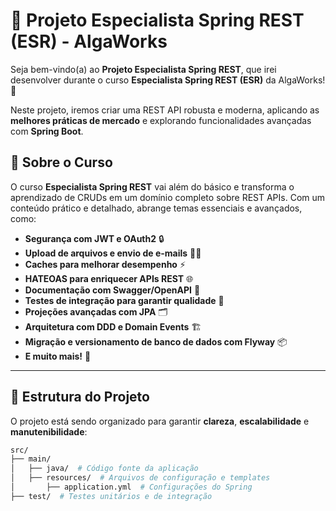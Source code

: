 # 🚀 Projeto Especialista Spring REST (ESR) - AlgaWorks

Seja bem-vindo(a) ao **Projeto Especialista Spring REST**, que irei desenvolver durante o curso **Especialista Spring REST (ESR)** da AlgaWorks! 🌟

Neste projeto, iremos criar uma REST API robusta e moderna, aplicando as **melhores práticas de mercado** e explorando funcionalidades avançadas com **Spring Boot**.

## 📝 Sobre o Curso

O curso **Especialista Spring REST** vai além do básico e transforma o aprendizado de CRUDs em um domínio completo sobre REST APIs. Com um conteúdo prático e detalhado, abrange temas essenciais e avançados, como:

- **Segurança com JWT e OAuth2** 🔒
- **Upload de arquivos e envio de e-mails** 📂📧
- **Caches para melhorar desempenho** ⚡
- **HATEOAS para enriquecer APIs REST** 🌐
- **Documentação com Swagger/OpenAPI** 📖
- **Testes de integração para garantir qualidade** 🧪
- **Projeções avançadas com JPA** 🗂️
- **Arquitetura com DDD e Domain Events** 🏗️
- **Migração e versionamento de banco de dados com Flyway** 📦
- **E muito mais!** 🚀

---

## 📂 Estrutura do Projeto

O projeto está sendo organizado para garantir **clareza**, **escalabilidade** e **manutenibilidade**:

```bash
src/
├── main/
│   ├── java/  # Código fonte da aplicação
│   ├── resources/  # Arquivos de configuração e templates
│       ├── application.yml  # Configurações do Spring
├── test/  # Testes unitários e de integração

